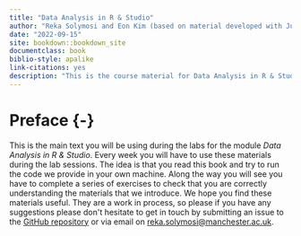 ```yaml
--- 
title: "Data Analysis in R & Studio"
author: "Reka Solymosi and Eon Kim (based on material developed with Juanjo Medina)"
date: "2022-09-15"
site: bookdown::bookdown_site
documentclass: book
biblio-style: apalike
link-citations: yes
description: "This is the course material for Data Analysis in R & Studio."
---
```


# Preface {-}

This is the main text you will be using during the labs for the module *Data Analysis in R & Studio*. Every week you will have to use these materials during the lab sessions. The idea is that you read this book and try to run the code we provide in your own machine. Along the way you will see you have to complete a series of exercises to check that you are correctly understanding the materials that we introduce. We hope you find these materials useful. They are a work in process, so please if you have any suggestions please don't hesitate to get in touch by submitting an issue to the [GitHub repository](https://github.com/maczokni/modelling_book) or via email on reka.solymosi@manchester.ac.uk.
